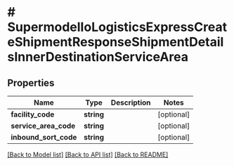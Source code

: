 # # SupermodelIoLogisticsExpressCreateShipmentResponseShipmentDetailsInnerDestinationServiceArea

## Properties

Name | Type | Description | Notes
------------ | ------------- | ------------- | -------------
**facility_code** | **string** |  | [optional]
**service_area_code** | **string** |  | [optional]
**inbound_sort_code** | **string** |  | [optional]

[[Back to Model list]](../../README.md#models) [[Back to API list]](../../README.md#endpoints) [[Back to README]](../../README.md)

